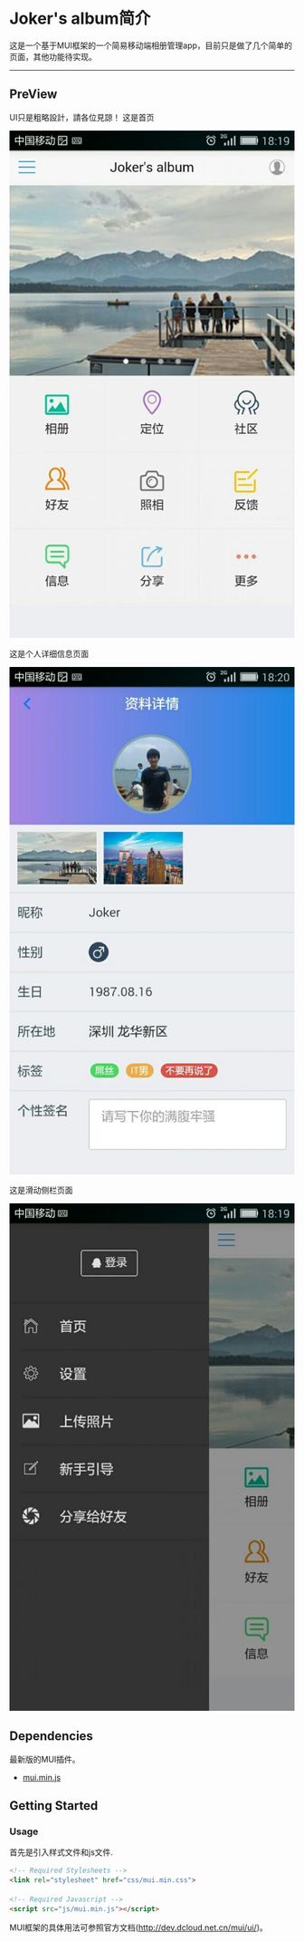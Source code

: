 # Joker's album简介

这是一个基于MUI框架的一个简易移动端相册管理app，目前只是做了几个简单的页面，其他功能待实现。

---


## PreView

UI只是粗略設計，請各位見諒！
这是首页

![Joker.album Default View](https://github.com/aphy358/Joker.album/blob/master/images/ss2.jpg)

这是个人详细信息页面

![Joker.album Default View](https://github.com/aphy358/Joker.album/blob/master/images/ss1.jpg)

这是滑动侧栏页面

![Joker.album Default View](https://github.com/aphy358/Joker.album/blob/master/images/ss3.jpg)

## Dependencies

最新版的MUI插件。  

- [mui.min.js](https://github.com/dcloudio/mui)

## Getting Started


### Usage

首先是引入样式文件和js文件.

```html
<!-- Required Stylesheets -->
<link rel="stylesheet" href="css/mui.min.css">

<!-- Required Javascript -->
<script src="js/mui.min.js"></script>
```

MUI框架的具体用法可参照官方文档(http://dev.dcloud.net.cn/mui/ui/)。
